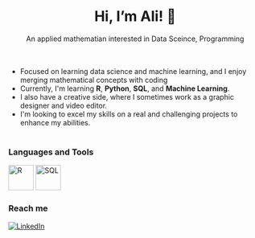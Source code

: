 <div align="center">

# Hi, I’m Ali! 👋

</div>
<div align="center"> An applied mathematian interested in Data Sceince, Programming </div>
<br><br>

- Focused on learning data science and machine learning, and I enjoy merging mathematical concepts with coding
- Currently, I'm learning **R**, **Python**, **SQL**, and **Machine Learning**.
- I also have a creative side, where I sometimes work as a graphic designer and video editor.
- I'm looking to excel my skills on a real and challenging projects to enhance my abilities.
<br><br>
### Languages and Tools
<div>
    <img src="https://www.r-project.org/logo/Rlogo.svg" alt="R" width="50" height="50"/>
    <img src="https://www.svgrepo.com/show/303251/mysql-logo.svg" alt="SQL" width="50" height="50"/>
</div>

### Reach me
[![LinkedIn](https://camo.githubusercontent.com/ec3caf18cc325c41825e0069089cdfcfb6c9eb497edf4e61d9df631effd5de57/68747470733a2f2f696d672e69636f6e73382e636f6d2f666c75656e63792f32782f6c696e6b6564696e2e706e67)](https://www.linkedin.com/in/alisufayran/)
